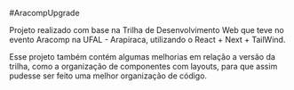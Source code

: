 #AracompUpgrade

Projeto realizado com base na Trilha de Desenvolvimento Web que teve no evento Aracomp na UFAL - Arapiraca, utilizando o React + Next + TailWind.

Esse projeto também contém algumas melhorias em relação a versão da trilha, como a organização de componentes com layouts, para que assim pudesse ser feito uma melhor organização de código.
